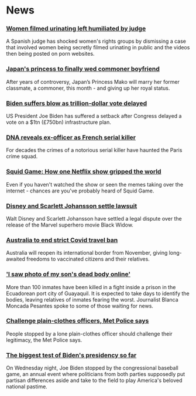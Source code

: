 # News
### [Women filmed urinating left humiliated by judge](https://www.bbc.com/news/world-europe-58747084)
A Spanish judge has shocked women's rights groups by dismissing a case that involved women being secretly filmed urinating in public and the videos then being posted on porn websites.
### [Japan's princess to finally wed commoner boyfriend](https://www.bbc.com/news/world-asia-58758317)
After years of controversy, Japan’s Princess Mako will marry her former classmate, a commoner, this month - and giving up her royal status. 
### [Biden suffers blow as trillion-dollar vote delayed](https://www.bbc.com/news/world-us-canada-58758738)
US President Joe Biden has suffered a setback after Congress delayed a vote on a $1tn (£750bn) infrastructure plan. 
### [DNA reveals ex-officer as French serial killer](https://www.bbc.com/news/world-europe-58749596)
For decades the crimes of a notorious serial killer have haunted the Paris crime squad.
### [Squid Game: How one Netflix show gripped the world](https://www.bbc.com/news/world-asia-58729766)
Even if you haven't watched the show or seen the memes taking over the internet - chances are you've probably heard of Squid Game.
### [Disney and Scarlett Johansson settle lawsuit](https://www.bbc.com/news/business-58757748)
Walt Disney and Scarlett Johansson have settled a legal dispute over the release of the Marvel superhero movie Black Widow.
### [Australia to end strict Covid travel ban](https://www.bbc.com/news/world-australia-58757888)
Australia will reopen its international border from November, giving long-awaited freedoms to vaccinated citizens and their relatives.
### ['I saw photo of my son's dead body online'](https://www.bbc.com/news/world-latin-america-58756916)
More than 100 inmates have been killed in a fight inside a prison in the Ecuadorean port city of Guayaquil. It is expected to take days to identify the bodies, leaving relatives of inmates fearing the worst. Journalist Blanca Moncada Pesantes spoke to some of those waiting for news.
### [Challenge plain-clothes officers, Met Police says](https://www.bbc.com/news/uk-58757375)
People stopped by a lone plain-clothes officer should challenge their legitimacy, the Met Police says.
### [The biggest test of Biden's presidency so far](https://www.bbc.com/news/world-us-canada-58757207)
On Wednesday night, Joe Biden stopped by the congressional baseball game, an annual event where politicians from both parties supposedly put partisan differences aside and take to the field to play America's beloved national pastime.
